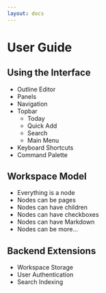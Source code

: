 ```yaml
---
layout: docs
---
```

# User Guide

## Using the Interface

* Outline Editor
* Panels
* Navigation
* Topbar
  * Today
  * Quick Add
  * Search
  * Main Menu
* Keyboard Shortcuts
* Command Palette

## Workspace Model

* Everything is a node
* Nodes can be pages
* Nodes can have children
* Nodes can have checkboxes
* Nodes can have Markdown
* Nodes can be more...

## Backend Extensions

* Workspace Storage
* User Authentication
* Search Indexing
